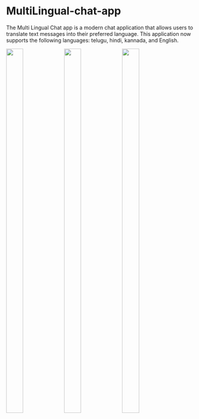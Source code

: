 # MultiLingual-chat-app
The Multi Lingual Chat app is a modern chat application that allows users to translate text messages into their preferred language. This application now supports the following languages: telugu, hindi, kannada, and English.
<p float="left">
<img src="https://user-images.githubusercontent.com/65599992/149920476-220aec72-1f9a-402a-a044-c9f196d2839f.png" width=30% height=50%>

<img src="https://user-images.githubusercontent.com/65599992/149920628-03b49c11-9532-4353-8a69-2ff9123ab593.png" width=30% height=50%>
<img src="https://user-images.githubusercontent.com/65599992/149922187-f54aeb99-8598-4b86-b330-372ed92aa67d.png" width=30% height=50%>
</p>
